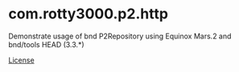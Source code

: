 # com.rotty3000.p2.http

Demonstrate usage of bnd P2Repository using Equinox Mars.2 and bnd/tools HEAD (3.3.*)

[License](LICENSE.txt)